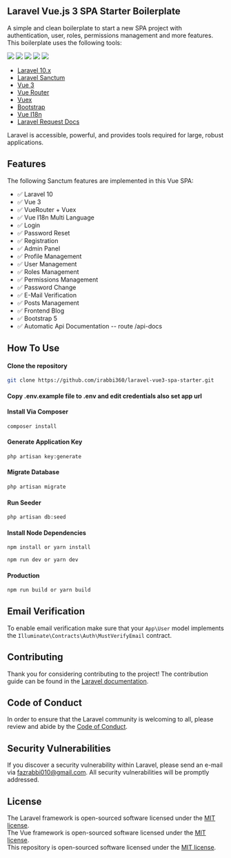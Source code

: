 ## Laravel Vue.js 3 SPA Starter Boilerplate

A simple and clean boilerplate to start a new SPA project with authentication, user, roles, permissions management and more features. This boilerplate uses the following tools:

[![](https://img.shields.io/badge/vue.js-v3.3-04C690.svg)](https://vuejs.org)
[![](https://img.shields.io/badge/Laravel-v10.26.2-ff2e21.svg)](https://laravel.com)
[![](https://img.shields.io/badge/bootstrap-v5.3-712cf9.svg)](https://getbootstrap.com)
[![](https://img.shields.io/badge/axios-v1.5-5A29E4.svg)](https://axios-http.com)
[![](https://img.shields.io/badge/vite-v4.4-646cff.svg)](https://vitejs.dev)

-   [Laravel 10.x](https://github.com/laravel/laravel)
-   [Laravel Sanctum](https://laravel.com/docs/10.x/sanctum)
-   [Vue 3](https://github.com/vuejs/vue)
-   [Vue Router](https://router.vuejs.org/)
-   [Vuex](https://vuex.vuejs.org/)
-   [Bootstrap](https://getbootstrap.com/)
-   [Vue I18n](https://vue-i18n.intlify.dev)
-   [Laravel Request Docs](https://github.com/rakutentech/laravel-request-docs)

Laravel is accessible, powerful, and provides tools required for large, robust applications.

## Features

The following Sanctum features are implemented in this Vue SPA:

-   ✅ Laravel 10
-   ✅ Vue 3
-   ✅ VueRouter + Vuex
-   ✅ Vue I18n Multi Language
-   ✅ Login
-   ✅ Password Reset
-   ✅ Registration
-   ✅ Admin Panel
-   ✅ Profile Management
-   ✅ User Management
-   ✅ Roles Management
-   ✅ Permissions Management
-   ✅ Password Change
-   ✅ E-Mail Verification
-   ✅ Posts Management
-   ✅ Frontend Blog
-   ✅ Bootstrap 5
-   ✅ Automatic Api Documentation -- route /api-docs

## How To Use

#### Clone the repository

```bash
git clone https://github.com/irabbi360/laravel-vue3-spa-starter.git
```

#### Copy .env.example file to .env and edit credentials also set app url

#### Install Via Composer

```bash
composer install
```

#### Generate Application Key

```bash
php artisan key:generate
```

#### Migrate Database

```bash
php artisan migrate
```

#### Run Seeder

```bash
php artisan db:seed
```

#### Install Node Dependencies

```bash
npm install or yarn install

npm run dev or yarn dev
```

#### Production

```bash
npm run build or yarn build
```

## Email Verification

To enable email verification make sure that your `App\User` model implements the `Illuminate\Contracts\Auth\MustVerifyEmail` contract.

## Contributing

Thank you for considering contributing to the project! The contribution guide can be found in the [Laravel documentation](https://laravel.com/docs/contributions).

## Code of Conduct

In order to ensure that the Laravel community is welcoming to all, please review and abide by the [Code of Conduct](https://laravel.com/docs/contributions#code-of-conduct).

## Security Vulnerabilities

If you discover a security vulnerability within Laravel, please send an e-mail via [fazrabbi010@gmail.com](mailto:fazrabbi010@gmail.com). All security vulnerabilities will be promptly addressed.

## License

The Laravel framework is open-sourced software licensed under the [MIT license](https://opensource.org/licenses/MIT).  
The Vue framework is open-sourced software licensed under the [MIT license](https://opensource.org/licenses/MIT).  
This repository is open-sourced software licensed under the [MIT license](https://opensource.org/licenses/MIT).
